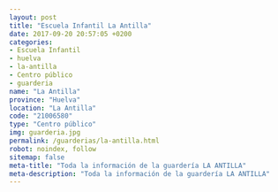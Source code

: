 ```yaml
---
layout: post
title: "Escuela Infantil La Antilla"
date: 2017-09-20 20:57:05 +0200
categories:
- Escuela Infantil
- huelva
- la-antilla
- Centro público
- guarderia
name: "La Antilla"
province: "Huelva"
location: "La Antilla"
code: "21006580"
type: "Centro público"
img: guarderia.jpg
permalink: /guarderias/la-antilla.html
robot: noindex, follow
sitemap: false
meta-title: "Toda la información de la guardería LA ANTILLA"
meta-description: "Toda la información de la guardería LA ANTILLA"
---
```

